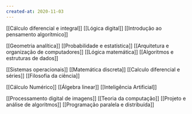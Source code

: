 ```yaml
---
created-at: 2020-11-03
---
```


[[Cálculo diferencial e integral]]
[[Lógica digital]]
[[Introdução ao pensamento algorítmico]]

[[Geometria analítica]]
[[Probabilidade e estatística]]
[[Arquitetura e organização de computadores]]
[[Lógica matemática]]
[[Algoritmos e estruturas de dados]]

[[Sistemas operacionais]]
[[Matemática discreta]]
[[Calculo diferencial e séries]]
[[Filosofia da ciência]]

[[Cálculo Numérico]]
[[Álgebra linear]]
[[Inteligência Artificial]]

[[Processamento digital de imagens]]
[[Teoria da computação]]
[[Projeto e análise de algoritmos]]
[[Programação paralela e distribuída]]